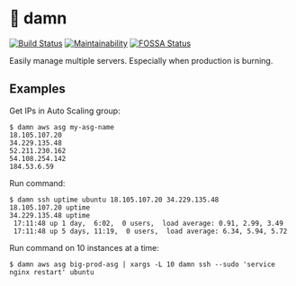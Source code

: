 # 🚒 damn

[![Build Status](https://travis-ci.org/hoffa/damn.svg?branch=master)](https://travis-ci.org/hoffa/damn) [![Maintainability](https://api.codeclimate.com/v1/badges/c47c16854e850f077fbb/maintainability)](https://codeclimate.com/github/hoffa/awsutil/maintainability) [![FOSSA Status](https://app.fossa.io/api/projects/git%2Bgithub.com%2Fhoffa%2Fdamn.svg?type=shield)](https://app.fossa.io/projects/git%2Bgithub.com%2Fhoffa%2Fdamn?ref=badge_shield)

Easily manage multiple servers. Especially when production is burning.

## Examples

Get IPs in Auto Scaling group:

```
$ damn aws asg my-asg-name
18.105.107.20
34.229.135.48
52.211.230.162
54.108.254.142
184.53.6.59
```

Run command:

```
$ damn ssh uptime ubuntu 18.105.107.20 34.229.135.48
18.105.107.20 uptime
34.229.135.48 uptime
 17:11:48 up 1 day,  6:02,  0 users,  load average: 0.91, 2.99, 3.49
 17:11:48 up 5 days, 11:19,  0 users,  load average: 6.34, 5.94, 5.72
```

Run command on 10 instances at a time:
```
$ damn aws asg big-prod-asg | xargs -L 10 damn ssh --sudo 'service nginx restart' ubuntu
```
